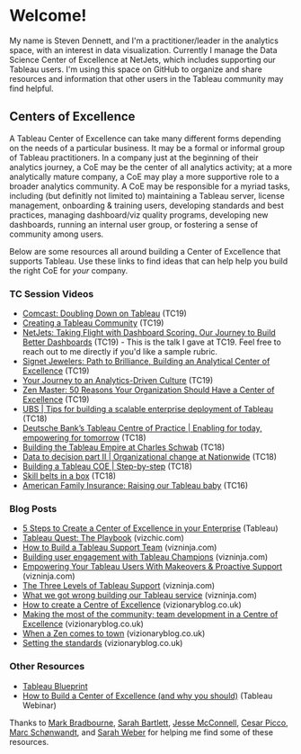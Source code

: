 # Welcome!

My name is Steven Dennett, and I'm a practitioner/leader in the analytics space, with an interest in data visualization. Currently I manage the Data Science Center of Excellence at NetJets, which includes supporting our Tableau users. I'm using this space on GitHub to organize and share resources and information that other users in the Tableau community may find helpful.

## Centers of Excellence
A Tableau Center of Excellence can take many different forms depending on the needs of a particular business.  It may be a formal or informal group of Tableau practitioners.  In a company just at the beginning of their analytics journey, a CoE may be the center of all analytics activity; at a more analytically mature company, a CoE may play a more supportive role to a broader analytics community. A CoE may be responsible for a myriad tasks, including (but definitly not limited to) maintaining a Tableau server, license management, onboarding & training users, developing standards and best practices, managing dashboard/viz quality programs, developing new dashboards, running an internal user group, or fostering a sense of community among users. 

Below are some resources all around building a Center of Excellence that supports Tableau.  Use these links to find ideas that can help help you build the right CoE for _your_ company.

### TC Session Videos
* [Comcast: Doubling Down on Tableau](https://tc19.tableau.com/learn/sessions/comcast-doubling-down-tableau) (TC19)
* [Creating a Tableau Community](https://tc19.tableau.com/learn/sessions/comcast-doubling-down-tableau) (TC19)
* [NetJets: Taking Flight with Dashboard Scoring. Our Journey to Build Better Dashboards](https://tc19.tableau.com/learn/sessions/netjets-taking-flight-dashboard-scoring-our-journey-build-better-dashboards) (TC19) - This is the talk I gave at TC19.  Feel free to reach out to me directly if you'd like a sample rubric.
* [Signet Jewelers: Path to Brilliance, Building an Analytical Center of Excellence](https://tc19.tableau.com/learn/sessions/signet-jewelers-path-brilliance-building-analytical-center-excellence) (TC19)
* [Your Journey to an Analytics-Driven Culture](https://tc19.tableau.com/learn/sessions/your-journey-analytics-driven-culture) (TC19)
* [Zen Master: 50 Reasons Your Organization Should Have a Center of Excellence](https://tc19.tableau.com/learn/sessions/zen-master-50-reasons-your-organization-should-have-center-excellence) (TC19)
* [UBS | Tips for building a scalable enterprise deployment of Tableau](https://tc18.tableau.com/learn/sessions/32519) (TC18)
* [Deutsche Bank’s Tableau Centre of Practice | Enabling for today, empowering for tomorrow](https://tc18.tableau.com/learn/sessions/32403) (TC18)
* [Building the Tableau Empire at Charles Schwab](https://tc18.tableau.com/learn/sessions/32524) (TC18)
* [Data to decision part II | Organizational change at Nationwide](https://tc18.tableau.com/learn/sessions/32402) (TC18)
* [Building a Tableau COE | Step-by-step](https://tc18.tableau.com/learn/sessions/32260) (TC18)
* [Skill belts in a box](https://tc18.tableau.com/learn/sessions/32268) (TC18)
* [American Family Insurance: Raising our Tableau baby](https://www.youtube.com/watch?v=lGDocRFyTdg&feature=youtu.be) (TC16)

### Blog Posts
* [5 Steps to Create a Center of Excellence in your Enterprise](https://www.tableau.com/about/blog/2014/7/5-steps-create-center-excellence-your-enterprise-31598) (Tableau)
* [Tableau Quest: The Playbook](https://www.vizchic.com/tableauquest/) (vizchic.com)
* [How to Build a Tableau Support Team](https://vizninja.com/2016/02/08/how-to-build-a-tableau-support-team/) (vizninja.com)
* [Building user engagement with Tableau Champions](https://vizninja.com/2016/06/02/building-user-engagement-with-tableau-champions/) (vizninja.com)
* [Empowering Your Tableau Users With Makeovers & Proactive Support](https://vizninja.com/2016/11/21/empowering-your-tableau-users-with-makeovers-proactive-support/) (vizninja.com)
* [The Three Levels of Tableau Support](https://vizninja.com/2017/01/12/the-three-levels-of-tableau-support/) (vizninja.com)
* [What we got wrong building our Tableau service](https://vizninja.com/2017/05/02/what-we-got-wrong-building-our-tableau-service/) (vizninja.com)
* [How to create a Centre of Excellence](https://www.vizionaryblog.co.uk/post/how-to-create-a-centre-of-excellence) (vizionaryblog.co.uk)
* [Making the most of the community; team development in a Centre of Excellence](https://www.vizionaryblog.co.uk/post/making-the-most-of-the-community-team-development-in-a-centre-of-excellence) (vizionaryblog.co.uk)
* [When a Zen comes to town](https://www.vizionaryblog.co.uk/post/when-a-zen-comes-to-town) (vizionaryblog.co.uk)
* [Setting the standards](https://www.vizionaryblog.co.uk/post/setting-the-standards) (vizionaryblog.co.uk)

### Other Resources
* [Tableau Blueprint](https://help.tableau.com/current/blueprint/en-us/bp_overview.htm)
* [How to Build a Center of Excellence (and why you should)](https://www.tableau.com/learn/webinars/cap-center-of-excellence) (Tableau Webinar)


Thanks to [Mark Bradbourne](https://twitter.com/MarkBradbourne), [Sarah Bartlett](https://twitter.com/sarahlovesdata), [Jesse McConnell](https://twitter.com/mcconnellj), [Cesar Picco](https://twitter.com/CesarPicco), [Marc Schønwandt](https://twitter.com/MarcSchonwandt), and [Sarah Weber](https://twitter.com/sarahecw) for helping me find some of these resources.
